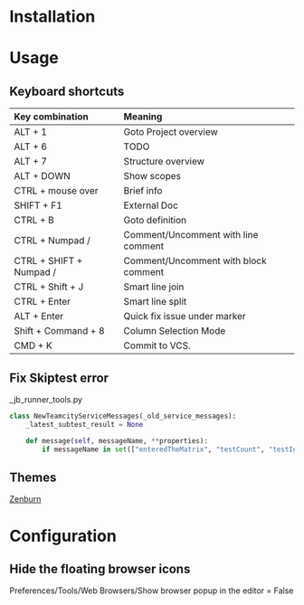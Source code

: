 # Installation

# Usage

## Keyboard shortcuts

| Key combination         | Meaning                              |
|:------------------------|:-------------------------------------|
| ALT + 1                 | Goto Project overview                |
| ALT + 6                 | TODO                                 |
| ALT + 7                 | Structure overview                   |
| ALT + DOWN              | Show scopes                          |
| CTRL + mouse over       | Brief info                           |
| SHIFT + F1              | External Doc                         |
| CTRL + B                | Goto definition                      |
| CTRL + Numpad /         | Comment/Uncomment with line comment  |
| CTRL + SHIFT + Numpad / | Comment/Uncomment with block comment |
| CTRL + Shift + J        | Smart line join                      |
| CTRL + Enter            | Smart line split                     |
| ALT + Enter             | Quick fix issue under marker         |
| Shift + Command + 8     | Column Selection Mode                |
| CMD + K                 | Commit to VCS.                       |

## Fix Skiptest error

_jb_runner_tools.py

``` python
class NewTeamcityServiceMessages(_old_service_messages):
    _latest_subtest_result = None

    def message(self, messageName, **properties):
        if messageName in set(["enteredTheMatrix", "testCount", "testIgnored"]):
```

## Themes

[Zenburn](https://github.com/darvin/JetBrains-ZenBurn)

# Configuration

## Hide the floating browser icons
Preferences/Tools/Web Browsers/Show browser popup in the editor = False
